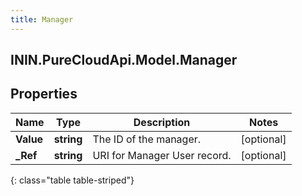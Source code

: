 ```yaml
---
title: Manager
---
```

## ININ.PureCloudApi.Model.Manager

## Properties

|Name | Type | Description | Notes|
|------------ | ------------- | ------------- | -------------|
| **Value** | **string** | The ID of the manager. | [optional] |
| **_Ref** | **string** | URI for Manager User record. | [optional] |
{: class="table table-striped"}


